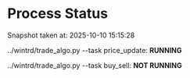 # Process Status

Snapshot taken at: 2025-10-10 15:15:28

../wintrd/trade_algo.py --task price_update: **RUNNING**

../wintrd/trade_algo.py --task buy_sell: **NOT RUNNING**

